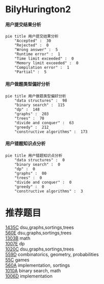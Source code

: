 # BilyHurington2

<!-- tabs:start -->



#### **用户提交结果分析**

```mermaid
pie title 用户提交结果分析
    "Accepted" :  30
    "Rejected" :  0
    "Wrong answer" :  5
    "Runtime error" :  1
    "Time limit exceeded" :  0
    "Memory limit exceeded" :  0
    "Compilation error" :  1
    "Partial" :  5
```

#### **用户做题类型偏好分析**

```mermaid
pie title 用户做题类型偏好分析
    "data structures" :  98
    "binary search" :  115
    "dp" :  148
    "graphs" :  203
    "trees" :  70
    "divide and conquer" :  63
    "greedy" :  212
    "constructive algorithms" :  173
```
#### **用户错题知识点分析**

```mermaid
pie title 用户错题知识点分析
    "data structures" :  0
    "binary search" :  0
    "dp" :  0
    "graphs" :  00
    "trees" :  0
    "divide and conquer" :  0
    "greedy" :  0
    "constructive algorithms" :  3
```



<!-- tabs:end -->
# 推荐题目
[1435C](https://codeforces.com/contest/1435/problem/C)		dsu,graphs,sortings,trees		  
[560E](https://codeforces.com/contest/560/problem/E)		dsu,graphs,sortings,trees		  
[1303B](https://codeforces.com/contest/1303/problem/B)		math		  
[1007E](https://codeforces.com/contest/1007/problem/E)		dp		  
[1020C](https://codeforces.com/contest/1020/problem/C)		dsu,graphs,sortings,trees		  
[559D](https://codeforces.com/contest/559/problem/D)		combinatorics,
                        geometry,
                        probabilities		  
[55C](https://codeforces.com/contest/55/problem/C)		games		  
[560A](https://codeforces.com/contest/560/problem/A)		implementation,
                        sortings		  
[1010A](https://codeforces.com/contest/1010/problem/A)		binary search,
                        math		  
[1006D](https://codeforces.com/contest/1006/problem/D)		implementation		  
